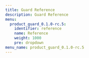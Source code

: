```yaml
---
title: Guard Reference
description: Guard Reference
menu:
  product_guard_0.1.0-rc.5:
    identifier: reference
    name: Reference
    weight: 1000
    pre: dropdown
menu_name: product_guard_0.1.0-rc.5
---
```


